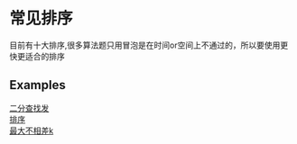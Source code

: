 # 常见排序
目前有十大排序,很多算法题只用冒泡是在时间or空间上不通过的，所以要使用更快更适合的排序

## Examples
[二分查找发](/algorithm/sort/二分查找发)\
[排序](/algorithm/sort/排序)\
[最大不相差k](/algorithm/sort/最大不相差k)